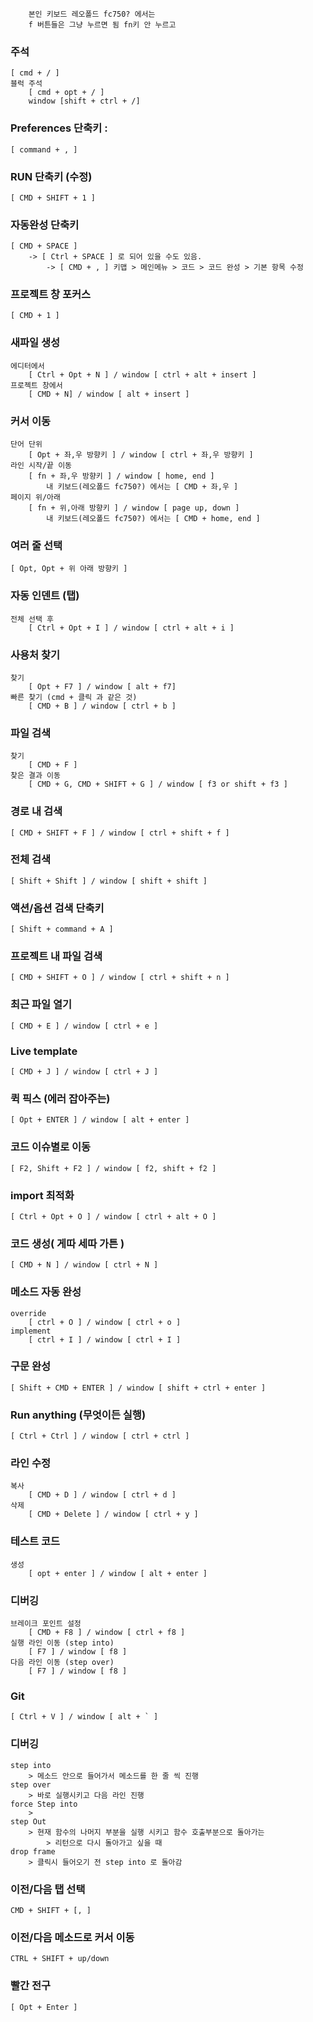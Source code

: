         본인 키보드 레오폴드 fc750? 에서는
        f 버튼들은 그냥 누르면 됨 fn키 안 누르고

### 주석
    [ cmd + / ]
    블럭 주석
        [ cmd + opt + / ]
        window [shift + ctrl + /]

### Preferences 단축키 : 
    [ command + , ]

### RUN 단축키 (수정)
    [ CMD + SHIFT + 1 ]

### 자동완성 단축키
    [ CMD + SPACE ]
        -> [ Ctrl + SPACE ] 로 되어 있을 수도 있음.
            -> [ CMD + , ] 키맵 > 메인메뉴 > 코드 > 코드 완성 > 기본 항목 수정

### 프로젝트 창 포커스
    [ CMD + 1 ]

### 새파일 생성
    에디터에서
        [ Ctrl + Opt + N ] / window [ ctrl + alt + insert ]
    프로젝트 창에서
        [ CMD + N] / window [ alt + insert ]

### 커서 이동
    단어 단위
        [ Opt + 좌,우 방향키 ] / window [ ctrl + 좌,우 방향키 ]
    라인 시작/끝 이동
        [ fn + 좌,우 방향키 ] / window [ home, end ]
            내 키보드(레오폴드 fc750?) 에서는 [ CMD + 좌,우 ]
    페이지 위/아래
        [ fn + 위,아래 방향키 ] / window [ page up, down ]
            내 키보드(레오폴드 fc750?) 에서는 [ CMD + home, end ]

### 여러 줄 선택
    [ Opt, Opt + 위 아래 방향키 ]

### 자동 인덴트 (탭)
    전체 선택 후
        [ Ctrl + Opt + I ] / window [ ctrl + alt + i ]

### 사용처 찾기
    찾기
        [ Opt + F7 ] / window [ alt + f7]
    빠른 찾기 (cmd + 클릭 과 같은 것)
        [ CMD + B ] / window [ ctrl + b ]

### 파일 검색
    찾기
        [ CMD + F ]
    찾은 결과 이동
        [ CMD + G, CMD + SHIFT + G ] / window [ f3 or shift + f3 ]

### 경로 내 검색
    [ CMD + SHIFT + F ] / window [ ctrl + shift + f ]

### 전체 검색 
    [ Shift + Shift ] / window [ shift + shift ]

### 액션/옵션 검색 단축키 
    [ Shift + command + A ] 

### 프로젝트 내 파일 검색
    [ CMD + SHIFT + O ] / window [ ctrl + shift + n ]

### 최근 파일 열기
    [ CMD + E ] / window [ ctrl + e ]

### Live template
    [ CMD + J ] / window [ ctrl + J ]

### 퀵 픽스 (에러 잡아주는)
    [ Opt + ENTER ] / window [ alt + enter ]

### 코드 이슈별로 이동
    [ F2, Shift + F2 ] / window [ f2, shift + f2 ]

### import 최적화
    [ Ctrl + Opt + O ] / window [ ctrl + alt + O ]

### 코드 생성( 게따 세따 가튼 )
    [ CMD + N ] / window [ ctrl + N ]

### 메소드 자동 완성
    override 
        [ ctrl + O ] / window [ ctrl + o ]
    implement 
        [ ctrl + I ] / window [ ctrl + I ]
    
### 구문 완성
    [ Shift + CMD + ENTER ] / window [ shift + ctrl + enter ]

### Run anything (무엇이든 실행)
    [ Ctrl + Ctrl ] / window [ ctrl + ctrl ]

### 라인 수정
    복사
        [ CMD + D ] / window [ ctrl + d ]
    삭제
        [ CMD + Delete ] / window [ ctrl + y ]

### 테스트 코드
    생성
        [ opt + enter ] / window [ alt + enter ]

### 디버깅
    브레이크 포인트 설정
        [ CMD + F8 ] / window [ ctrl + f8 ]
    실행 라인 이동 (step into)
        [ F7 ] / window [ f8 ]
    다음 라인 이동 (step over)
        [ F7 ] / window [ f8 ]

### Git
    [ Ctrl + V ] / window [ alt + ` ]

### 디버깅
    step into
        > 메소드 안으로 들어가서 메소드를 한 줄 씩 진행
    step over
        > 바로 실행시키고 다음 라인 진행
    force Step into
        > 
    step Out
        > 현재 함수의 나머지 부분을 실행 시키고 함수 호출부분으로 돌아가는
            > 리턴으로 다시 돌아가고 싶을 때
    drop frame 
        > 클릭시 들어오기 전 step into 로 돌아감

### 이전/다음 탭 선택
    CMD + SHIFT + [, ] 

### 이전/다음 메소드로 커서 이동
    CTRL + SHIFT + up/down

### 빨간 전구
    [ Opt + Enter ]